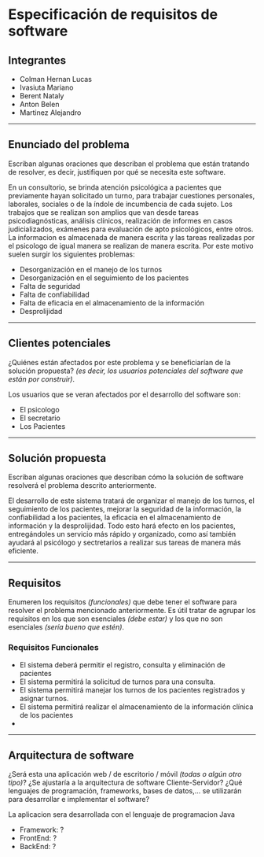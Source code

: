 # Especificación de requisitos de software
## Integrantes
* Colman Hernan Lucas
* Ivasiuta Mariano
* Berent Nataly
* Anton Belen
* Martinez Alejandro

---
## **Enunciado del problema**

Escriban algunas oraciones que describan el problema que están tratando de resolver, es decir, justifiquen por qué se necesita este software.

En un consultorio, se brinda atención psicológica a pacientes que previamente hayan solicitado un turno, para trabajar cuestiones personales, laborales, sociales o de la índole de incumbencia de cada sujeto. Los trabajos que se realizan son amplios que van desde tareas psicodiagnósticas, análisis clínicos, realización de informes en casos judicializados, exámenes para evaluación de apto psicológicos, entre otros.
La informacion es almacenada de manera escrita y las tareas realizadas por el psicologo de igual manera se realizan de manera escrita. Por este motivo suelen surgir los siguientes problemas:
* Desorganización en el manejo de los turnos
* Desorganización en el seguimiento de los pacientes
* Falta de seguridad
* Falta de confiabilidad
* Falta de eficacia en el almacenamiento de la información
* Desprolijidad

---

## **Clientes potenciales**
 
¿Quiénes están afectados por este problema y se beneficiarían de la solución propuesta? *(es decir, los usuarios potenciales del software que están por construir)*.

Los usuarios que se veran afectados por el desarrollo del software son:
* El psicologo
* El secretario
* Los Pacientes
---
## **Solución propuesta**

Escriban algunas oraciones que describan cómo la solución de software resolverá el problema descrito anteriormente.

El desarrollo de este sistema tratará de organizar el manejo de los turnos, el seguimiento de los pacientes, mejorar la seguridad de la información, la confiabilidad a los pacientes, la eficacia en el almacenamiento de información y la desprolijidad. Todo esto hará efecto en los pacientes, entregándoles un servicio más rápido y organizado, como así también ayudará al psicólogo y sectretarios a realizar sus tareas de manera más eficiente.

---

## **Requisitos**

Enumeren los requisitos *(funcionales)* que debe tener el software para resolver el problema mencionado anteriormente. Es útil tratar de agrupar los requisitos en los que son esenciales *(debe estar)* y los que no son esenciales *(sería bueno que estén)*.

### Requisitos Funcionales
* El sistema deberá permitir el registro, consulta y eliminación de pacientes
* El sistema permitirá la solicitud de turnos para una consulta.
* El sistema permitirá manejar los turnos de los pacientes registrados y asignar turnos.
* El sistema permitirá realizar el almacenamiento de la información clínica de los pacientes
*

---
## **Arquitectura de software**

¿Será esta una aplicación web / de escritorio / móvil *(todas o algún otro tipo)*? ¿Se ajustaría a la arquitectura de software Cliente-Servidor? ¿Qué lenguajes de programación, frameworks, bases de datos,... se utilizarán para desarrollar e implementar el software?

La aplicacion sera desarrollada con el lenguaje de programacion Java
* Framework: ?
* FrontEnd: ?
* BackEnd: ?


